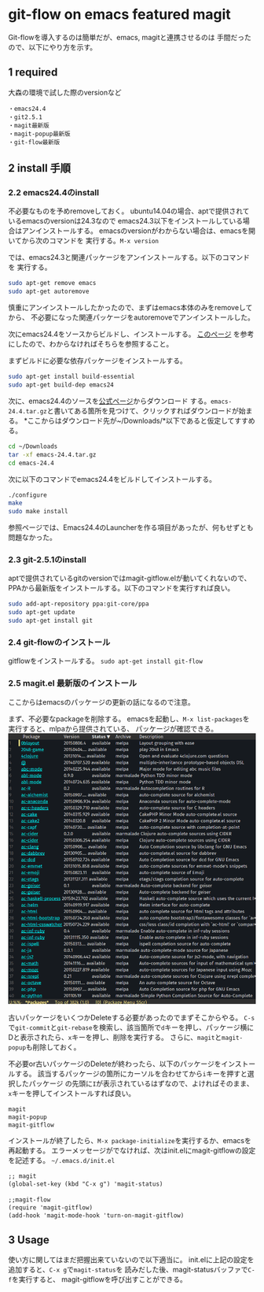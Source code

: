 # git-flow on emacs featured magit
Git-flowを導入するのは簡単だが、emacs, magitと連携させるのは
手間だったので、以下にやり方を示す。
## 1 required
大森の環境で試した際のversionなど

	・emacs24.4
	・git2.5.1
	・magit最新版
	・magit-popup最新版
	・git-flow最新版

## 2 install 手順

### 2.2 emacs24.4のinstall
不必要なものを予めremoveしておく。
ubuntu14.04の場合、aptで提供されているemacsのversionは24.3なので
emacs24.3以下をインストールしている場合はアンインストールする。
emacsのversionがわからない場合は、emacsを開いてから次のコマンドを
実行する。`M-x version`

では、emacs24.3と関連パッケージをアンインストールする。以下のコマンドを
実行する。

```sh
sudo apt-get remove emacs
sudo apt-get autoremove
```

慎重にアンインストールしたかったので、まずはemacs本体のみをremoveしてから、
不必要になった関連パッケージをautoremoveでアンインストールした。

次にemacs24.4をソースからビルドし、インストールする。
[このページ](http://ubuntuhandbook.org/index.php/2014/10/emacs-24-4-released-install-in-ubuntu-14-04/)
を参考にしたので、わからなければそちらを参照すること。

まずビルドに必要な依存パッケージをインストールする。

```sh
sudo apt-get install build-essential
sudo apt-get build-dep emacs24
```

次に、emacs24.4のソースを[公式ページ](http://ftp.gnu.org/gnu/emacs/)からダウンロード
する。`emacs-24.4.tar.gz`と書いてある箇所を見つけて、クリックすればダウンロードが始まる。
*ここからはダウンロード先が~/Downloads/*以下であると仮定してすすめる。

```sh
cd ~/Downloads
tar -xf emacs-24.4.tar.gz
cd emacs-24.4
```
次に以下のコマンドでemacs24.4をビルドしてインストールする。

```sh
./configure
make
sudo make install
```
参照ページでは、Emacs24.4のLauncherを作る項目があったが、何もせずとも問題なかった。

### 2.3 git-2.5.1のinstall
aptで提供されているgitのversionではmagit-gitflow.elが動いてくれないので、
PPAから最新版をインストールする。以下のコマンドを実行すれば良い。

```sh
sudo add-apt-repository ppa:git-core/ppa  
sudo apt-get update  
sudo apt-get install git
```
### 2.4 git-flowのインストール
gitflowをインストールする。
`sudo apt-get install git-flow`
### 2.5 magit.el 最新版のインストール
ここからはemacsのパッケージの更新の話になるので注意。

まず、不必要なpackageを削除する。
emacsを起動し、`M-x list-packages`を実行すると、mlpaから提供されている、
パッケージが確認できる。
![pacakges](./fig/mlpa_packages_list.png)

古いパッケージをいくつかDeleteする必要があったのでまずそこからやる。
`C-s`で`git-commit`と`git-rebase`を検索し、該当箇所で`d`キーを押し、パッケージ横に
Dと表示されたら、`x`キーを押し、削除を実行する。
さらに、`magit`と`magit-popup`も削除しておく。

不必要or古いパッケージのDeleteが終わったら、以下のパッケージをインストールする。
該当するパッケージの箇所にカーソルを合わせてから`i`キーを押すと選択したパッケージ
の先頭に`I`が表示されているはずなので、よければそのまま、`x`キーを押してインストールすれば良い。

	magit
	magit-popup
	magit-gitflow

インストールが終了したら、`M-x package-initialize`を実行するか、emacsを再起動する。
エラーメッセージがでなければ、次はinit.elにmagit-gitflowの設定を記述する。
`~/.emacs.d/init.el`


	;; magit
	(global-set-key (kbd "C-x g") 'magit-status)

	;;magit-flow
	(require 'magit-gitflow)
	(add-hook 'magit-mode-hook 'turn-on-magit-gitflow)


## 3 Usage
使い方に関してはまだ把握出来ていないので以下適当に。
init.elに上記の設定を追加すると、`C-x g`で`magit-status`を
読みだした後、magit-statusバッファで`C-f`を実行すると、
magit-gitflowを呼び出すことができる。















